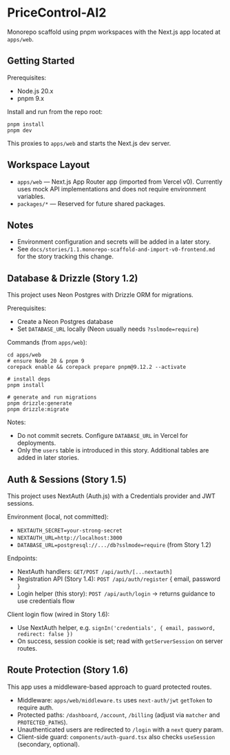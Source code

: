 # PriceControl-AI2

Monorepo scaffold using pnpm workspaces with the Next.js app located at `apps/web`.

## Getting Started

Prerequisites:
- Node.js 20.x
- pnpm 9.x

Install and run from the repo root:

```
pnpm install
pnpm dev
```

This proxies to `apps/web` and starts the Next.js dev server.

## Workspace Layout
- `apps/web` — Next.js App Router app (imported from Vercel v0). Currently uses mock API implementations and does not require environment variables.
- `packages/*` — Reserved for future shared packages.

## Notes
- Environment configuration and secrets will be added in a later story.
- See `docs/stories/1.1.monorepo-scaffold-and-import-v0-frontend.md` for the story tracking this change.

## Database & Drizzle (Story 1.2)
This project uses Neon Postgres with Drizzle ORM for migrations.

Prerequisites:
- Create a Neon Postgres database
- Set `DATABASE_URL` locally (Neon usually needs `?sslmode=require`)

Commands (from `apps/web`):
```
cd apps/web
# ensure Node 20 & pnpm 9
corepack enable && corepack prepare pnpm@9.12.2 --activate

# install deps
pnpm install

# generate and run migrations
pnpm drizzle:generate
pnpm drizzle:migrate
```

Notes:
- Do not commit secrets. Configure `DATABASE_URL` in Vercel for deployments.
- Only the `users` table is introduced in this story. Additional tables are added in later stories.

## Auth & Sessions (Story 1.5)
This project uses NextAuth (Auth.js) with a Credentials provider and JWT sessions.

Environment (local, not committed):
- `NEXTAUTH_SECRET=your-strong-secret`
- `NEXTAUTH_URL=http://localhost:3000`
- `DATABASE_URL=postgresql://.../db?sslmode=require` (from Story 1.2)

Endpoints:
- NextAuth handlers: `GET/POST /api/auth/[...nextauth]`
- Registration API (Story 1.4): `POST /api/auth/register` { email, password }
- Login helper (this story): `POST /api/auth/login` → returns guidance to use credentials flow

Client login flow (wired in Story 1.6):
- Use NextAuth helper, e.g. `signIn('credentials', { email, password, redirect: false })`
- On success, session cookie is set; read with `getServerSession` on server routes.

## Route Protection (Story 1.6)
This app uses a middleware-based approach to guard protected routes.

- Middleware: `apps/web/middleware.ts` uses `next-auth/jwt` `getToken` to require auth.
- Protected paths: `/dashboard`, `/account`, `/billing` (adjust via `matcher` and `PROTECTED_PATHS`).
- Unauthenticated users are redirected to `/login` with a `next` query param.
- Client-side guard: `components/auth-guard.tsx` also checks `useSession` (secondary, optional).
